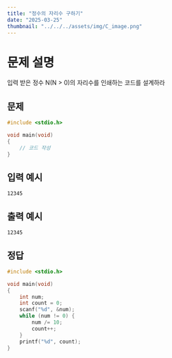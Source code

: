 ```yaml
---
title: "정수의 자리수 구하기" 
date: "2025-03-25"
thumbnail: "../../../assets/img/C_image.png"
---
```


# 문제 설명
입력 받은 정수 N(N > 0)의 자리수를 인쇄하는 코드를 설계하라

## 문제

```c
#include <stdio.h>

void main(void)
{
	// 코드 작성
}
```
## 입력 예시
```
12345
```
## 출력 예시
```
12345
```

## 정답
```c
#include <stdio.h>

void main(void)
{
	int num;
	int count = 0;
	scanf("%d", &num);
	while (num != 0) {
		num /= 10;  
		count++;
	}
	printf("%d", count);
}
```

